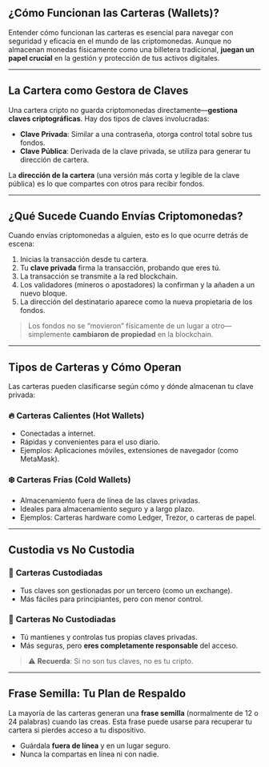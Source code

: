 ## **¿Cómo Funcionan las Carteras (Wallets)?**

Entender cómo funcionan las carteras es esencial para navegar con seguridad y eficacia en el mundo de las criptomonedas. Aunque no almacenan monedas físicamente como una billetera tradicional, **juegan un papel crucial** en la gestión y protección de tus activos digitales.

---

## **La Cartera como Gestora de Claves**

Una cartera cripto no guarda criptomonedas directamente—**gestiona claves criptográficas**. Hay dos tipos de claves involucradas:

- **Clave Privada**: Similar a una contraseña, otorga control total sobre tus fondos.
- **Clave Pública**: Derivada de la clave privada, se utiliza para generar tu dirección de cartera.

La **dirección de la cartera** (una versión más corta y legible de la clave pública) es lo que compartes con otros para recibir fondos.

---

## **¿Qué Sucede Cuando Envías Criptomonedas?**

Cuando envías criptomonedas a alguien, esto es lo que ocurre detrás de escena:

1. Inicias la transacción desde tu cartera.
2. Tu **clave privada** firma la transacción, probando que eres tú.
3. La transacción se transmite a la red blockchain.
4. Los validadores (mineros o apostadores) la confirman y la añaden a un nuevo bloque.
5. La dirección del destinatario aparece como la nueva propietaria de los fondos.

> Los fondos no se “movieron” físicamente de un lugar a otro—simplemente **cambiaron de propiedad** en la blockchain.

---

## **Tipos de Carteras y Cómo Operan**

Las carteras pueden clasificarse según cómo y dónde almacenan tu clave privada:

### 🔥 **Carteras Calientes (Hot Wallets)**
- Conectadas a internet.
- Rápidas y convenientes para el uso diario.
- Ejemplos: Aplicaciones móviles, extensiones de navegador (como MetaMask).

### ❄️ **Carteras Frías (Cold Wallets)**
- Almacenamiento fuera de línea de las claves privadas.
- Ideales para almacenamiento seguro y a largo plazo.
- Ejemplos: Carteras hardware como Ledger, Trezor, o carteras de papel.

---

## **Custodia vs No Custodia**

### 🏦 **Carteras Custodiadas**
- Tus claves son gestionadas por un tercero (como un exchange).
- Más fáciles para principiantes, pero con menor control.

### 🔐 **Carteras No Custodiadas**
- Tú mantienes y controlas tus propias claves privadas.
- Más seguras, pero **eres completamente responsable** del acceso.

> ⚠️ **Recuerda**: Si no son tus claves, no es tu cripto.

---

## **Frase Semilla: Tu Plan de Respaldo**

La mayoría de las carteras generan una **frase semilla** (normalmente de 12 o 24 palabras) cuando las creas. Esta frase puede usarse para recuperar tu cartera si pierdes acceso a tu dispositivo.

- Guárdala **fuera de línea** y en un lugar seguro.
- Nunca la compartas en línea ni con nadie.
